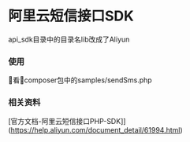 # 阿里云短信接口SDK

api_sdk目录中的目录名lib改成了Aliyun

### 使用

看composer包中的samples/sendSms.php


### 相关资料

[官方文档-阿里云短信接口PHP-SDK]](https://help.aliyun.com/document_detail/61994.html)